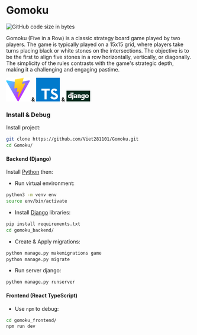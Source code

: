 # Gomoku

![GitHub code size in bytes](https://img.shields.io/github/languages/code-size/Viet281101/Gomoku)

Gomoku (Five in a Row) is a classic strategy board game played by two players.
The game is typically played on a 15x15 grid, where players take turns placing black or white stones on the intersections.
The objective is to be the first to align five stones in a row horizontally, vertically, or diagonally.
The simplicity of the rules contrasts with the game's strategic depth, making it a challenging and engaging pastime.

[![alt text](gomoku_frontend/public/vite.svg)](https://vitejs.dev/) **&** [![alt text](gomoku_frontend/public/typescript.svg)](https://www.typescriptlang.org/) **&** [![alt text](gomoku_frontend/public/image.png)](https://www.djangoproject.com/)


### Install & Debug

Install project:
```bash
git clone https://github.com/Viet281101/Gomoku.git
cd Gomoku/
```

#### Backend (Django)

Install [Python](https://www.python.org/) then:

- Run virtual environment:
```bash
python3 -m venv env
source env/bin/activate
```

- Install [Django](https://www.djangoproject.com/download/) libraries:
```bash
pip install requirements.txt
cd gomoku_backend/
```

- Create & Apply migrations:
```bash
python manage.py makemigrations game
python manage.py migrate
```

- Run server django:
```bash
python manage.py runserver
```

#### Frontend (React TypeScript)

- Use `npm` to debug:
```bash
cd gomoku_frontend/
npm run dev
```
